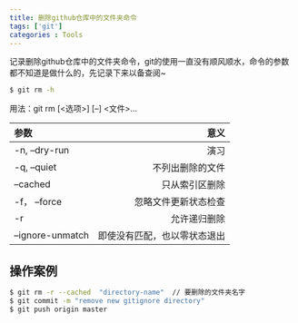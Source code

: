 ```yaml
---
title: 删除github仓库中的文件夹命令
tags: ['git']
categories : Tools
---
```


记录删除github仓库中的文件夹命令，git的使用一直没有顺风顺水，命令的参数都不知道是做什么的，先记录下来以备查阅~

``` bash
$ git rm -h
```

用法：git rm [<选项>] [–] <文件>…

| 参数      |    意义 | 
| :-------- | --------:| 
| -n, –dry-run  | 演习 | 
| -q, –quiet     |   不列出删除的文件 | 
| –cached      |    只从索引区删除 | 
| -f， –force     |    忽略文件更新状态检查 | 
| -r     |    允许递归删除 | 
| –ignore-unmatch     |    即使没有匹配，也以零状态退出 | 

## 操作案例

``` bash
$ git rm -r --cached  "directory-name"  // 要删除的文件夹名字
$ git commit -m "remove new gitignore directory"
$ git push origin master
```
